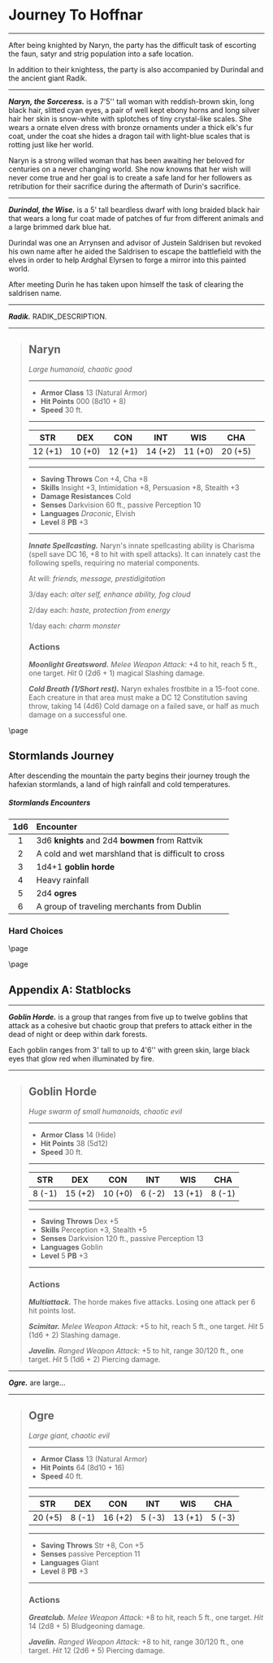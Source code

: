# Journey To Hoffnar
___
After being knighted by Naryn, the party has the difficult task of escorting the faun, satyr and strig population into a safe location.

In addition to their knightess, the party is also accompanied by Durindal and the ancient giant Radik.

___
***Naryn, the Sorceress.***
is a 7'5'' tall woman with reddish-brown skin, long black hair, slitted cyan eyes,  a pair of well kept ebony horns and long silver hair her skin is snow-white with splotches of tiny crystal-like scales. She wears a ornate elven dress with bronze ornaments under a thick elk's fur coat, under the coat she hides a dragon tail with light-blue scales that is rotting just like her world.

Naryn is a strong willed woman that has been awaiting her beloved for centuries on a never changing world. She now knowns that her wish will never come true and her goal is to create a safe land for her followers as retribution for their sacrifice during the aftermath of Durin's sacrifice.

___
***Durindal, the Wise.*** is a 5' tall beardless dwarf with long braided black hair that wears a long fur coat made of patches of fur from different animals and a large brimmed dark blue hat.

Durindal was one an Arrynsen and advisor of Justein Saldrisen but revoked his own name after he aided the Saldrisen to escape the battlefield with the elves in order to help Ardghal Elyrsen to forge a mirror into this painted world.

After meeting Durin he has taken upon himself the task of clearing the saldrisen name.

___
***Radik.*** RADIK_DESCRIPTION.

___
> ## Naryn
>*Large humanoid, chaotic good*
> ___
> - **Armor Class** 13 (Natural Armor)
> - **Hit Points** 000 (8d10 + 8)
> - **Speed** 30 ft.
>___
>|   STR   |   DEX   |   CON   |   INT   |   WIS   |   CHA   |
>|:-------:|:-------:|:-------:|:-------:|:-------:|:-------:|
>| 12 (+1) | 10 (+0) | 12 (+1) | 14 (+2) | 11 (+0) | 20 (+5) |
>___
> - **Saving Throws** Con +4, Cha +8
> - **Skills** Insight +3, Intimidation +8, Persuasion +8, Stealth +3
> - **Damage Resistances** Cold
> - **Senses** Darkvision 60 ft., passive Perception 10
> - **Languages** *Draconic*, Elvish
> - **Level** 8 **PB** +3
> ___
> ***Innate Spellcasting.*** Naryn's innate spellcasting ability is Charisma (spell save DC 16, +8 to hit with spell attacks). It can innately cast the following spells, requiring no material components.
>
> At will: *friends, message, prestidigitation*
>
> 3/day each: *alter self, enhance ability, fog cloud*
>
> 2/day each: *haste, protection from energy*
>
> 1/day each: *charm monster*
>
>
> ### Actions
> ***Moonlight Greatsword.*** *Melee Weapon Attack:* +4 to hit, reach 5 ft., one target. *Hit* 0 (2d6 + 1) magical Slashing damage. 
>
> ***Cold Breath (1/Short rest).*** Naryn exhales frostbite in a 15-foot cone. Each creature in that area must make a DC 12 Constitution saving throw, taking 14 (4d6) Cold damage on a failed save, or half as much damage on a successful one.
>
>

\page

## Stormlands Journey
After descending the mountain the party begins their journey trough the hafexian stormlands, a land of high rainfall and cold temperatures.

##### Stormlands Encounters
| 1d6 | Encounter                                           |
|:---:|:----------------------------------------------------|
|  1  | 3d6 **knights** and 2d4 **bowmen** from Rattvik     |
|  2  | A cold and wet marshland that is difficult to cross |
|  3  | 1d4+1 **goblin horde**                              |
|  4  | Heavy rainfall                                      |
|  5  | 2d4 **ogres**                                       |
|  6  | A group of traveling merchants from Dublin          |



### Hard Choices


\page

\page

## Appendix A: Statblocks

___
***Goblin Horde.*** is a group that ranges from five up to twelve goblins that attack as a cohesive but chaotic group that prefers to attack either in the dead of night or deep within dark forests.

Each goblin ranges from 3' tall to up to 4'6'' with green skin, large black eyes that glow red when illuminated by fire. 
___
> ## Goblin Horde
>*Huge swarm of small humanoids, chaotic evil*
> ___
> - **Armor Class** 14 (Hide)
> - **Hit Points** 38 (5d12)
> - **Speed** 30 ft.
>___
>|   STR   |   DEX   |   CON   |   INT   |   WIS   |   CHA   |
>|:-------:|:-------:|:-------:|:-------:|:-------:|:-------:|
>|  8 (-1) | 15 (+2) | 10 (+0) |  6 (-2) | 13 (+1) |  8 (-1) |
>___
> - **Saving Throws** Dex +5
> - **Skills** Perception +3, Stealth +5
> - **Senses** Darkvision 120 ft., passive Perception 13
> - **Languages** Goblin
> - **Level** 5 **PB** +3
> ___
> 
>
> ### Actions
> ***Multiattack.*** The horde makes five attacks. Losing one attack per 6 hit points lost.
>
> ***Scimitar.*** *Melee Weapon Attack:* +5 to hit, reach 5 ft., one target. *Hit* 5 (1d6 + 2) Slashing damage. 
>
> ***Javelin.*** *Ranged Weapon Attack:* +5 to hit, range 30/120 ft., one target. *Hit* 5 (1d6 + 2) Piercing damage. 

___
***Ogre.*** are large...

___
> ## Ogre
>*Large giant, chaotic evil*
> ___
> - **Armor Class** 13 (Natural Armor)
> - **Hit Points** 64 (8d10 + 16)
> - **Speed** 40 ft.
>___
>|   STR   |   DEX   |   CON   |   INT   |   WIS   |   CHA   |
>|:-------:|:-------:|:-------:|:-------:|:-------:|:-------:|
>| 20 (+5) |  8 (-1) | 16 (+2) |  5 (-3) | 13 (+1) |  5 (-3) |
>___
> - **Saving Throws** Str +8, Con +5
> - **Senses** passive Perception 11
> - **Languages** Giant
> - **Level** 8 **PB** +3
> ___
>
>
> ### Actions
> ***Greatclub.*** *Melee Weapon Attack:* +8 to hit, reach 5 ft., one target. *Hit* 14 (2d8 + 5) Bludgeoning damage. 
>
> ***Javelin.*** *Ranged Weapon Attack:* +8 to hit, range 30/120 ft., one target. *Hit* 12 (2d6 + 5) Piercing damage.
